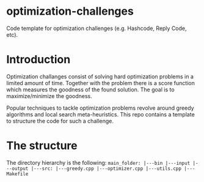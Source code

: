 # optimization-challenges
Code template for optimization challenges (e.g. Hashcode, Reply Code, etc).

# Introduction
Optimization challanges consist of solving hard optimization problems in a limited amount of time.
Together with the problem there is a score function which measures the goodness of the found solution.
The goal is to maximize/minimize the goodness.

Popular techniques to tackle optimization problems revolve around greedy algorithms and local search meta-heuristics.
This repo contains a template to structure the code for such a challenge.

# The structure
The directory hierarchy is the following:
`main_folder:
|---bin
|---input
|---output
|---src:
    |---greedy.cpp
    |---optimizer.cpp
    |---utils.cpp
|---Makefile`